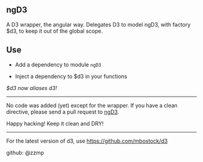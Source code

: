 ngD3
---

A D3 wrapper, the angular way. Delegates D3 to model ngD3, with factory $d3, to keep it out of the global scope.


## Use

* Add a dependency to module `ngD3`

* Inject a dependency to $d3 in your functions

*$d3 now aliases d3!*

---

No code was added (yet) except for the wrapper. If you have a clean directive, please send a pull request to [ngD3](http://github.com/zzmp/ngD3).

Happy hacking! Keep it clean and DRY!

---

For the latest version of d3, use https://github.com/mbostock/d3

github: @zzmp
